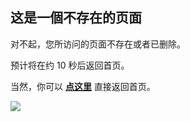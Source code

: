 ## 这是一個不存在的页面

对不起，您所访问的页面不存在或者已删除。

预计将在约 <span id="timeout">10</span> 秒后返回首页。

当然，你可以 **[点这里](/)** 直接返回首页。

<img src="https://gitcode.net/GaloisField/WORKFLOWS4COMPANY/-/raw/master/resources/pic/logo/404_2.jpeg"></img>
<script>

let countTime = 10;

function count() {
  document.getElementById('timeout').textContent = countTime;
  countTime -= 1;
  if(countTime === 0){

      window.location.href = "/";
  }
  setTimeout(() => {
    if (countTime >=0){
        count();
    }
  }, 1000);
}

count();
</script>
